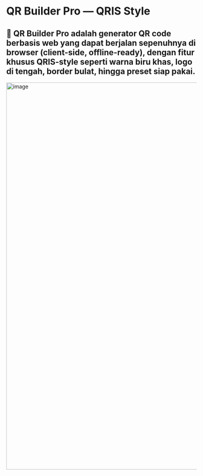 # QR Builder Pro — QRIS Style
## 🚀 QR Builder Pro adalah generator QR code berbasis web yang dapat berjalan sepenuhnya di browser (client-side, offline-ready), dengan fitur khusus QRIS-style seperti warna biru khas, logo di tengah, border bulat, hingga preset siap pakai.
<img width="1280" height="1024" alt="image" src="https://github.com/user-attachments/assets/f46f4b36-b452-4d73-b4bc-9b293f3d9b18" />
